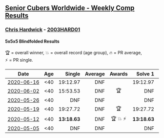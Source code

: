 <style>table {white-space: nowrap;}</style>

## [Senior Cubers Worldwide - Weekly Comp Results](/scw-comp/results/)
### [Chris Hardwick](README.md) - [2003HARD01](https://www.worldcubeassociation.org/persons/2003HARD01?event=555bf)
#### 5x5x5 Blindfolded Results

<span style="white-space: nowrap;">🏆 = overall winner</span>, <span style="white-space: nowrap;">💥 = overall record (age group)</span>, <span style="white-space: nowrap;">🔥 = PR average</span>, <span style="white-space: nowrap;">⚡ = PR single</span>.

| Date | Age | Single | Average | Awards | Solve 1 | Solve 2 | Solve 3 | Video |
| :--: | :--: | --: | --: | :--: | --: | --: | --: | :-- |
| [2020-06-16](../../results/555bf/2020-06-16.md) | <40 | 19:12.97 | DNF |  | 19:12.97 | DNS | DNS | [Link](https://www.facebook.com/events/208176410240808/permalink/210568120001637/) |
| [2020-06-02](../../results/555bf/2020-06-02.md) | <40 | 15:53.53 | DNF | 🏆 | DNF | 15:53.53 | DNS | [Link](https://www.facebook.com/events/323619661956372/permalink/326626184989053/) |
| [2020-05-26](../../results/555bf/2020-05-26.md) | <40 | DNF | DNF |  | DNF | DNS | DNS | [Link](https://www.facebook.com/events/1531820936993798/permalink/1532463213596237/) |
| [2020-05-19](../../results/555bf/2020-05-19.md) | <40 | 19:27.72 | DNF | 🏆 | 19:27.72 | DNF | DNF | [Link](https://www.facebook.com/events/2608037409484307/permalink/2610897932531588/) |
| [2020-05-12](../../results/555bf/2020-05-12.md) | <40 | **13:18.63** | DNF | 🏆 💥 ⚡ | **13:18.63** | DNF | 15:47.07 | [Link](https://www.facebook.com/events/367340484222677/permalink/369728393983886/) |
| [2020-05-05](../../results/555bf/2020-05-05.md) | <40 | DNF | DNF |  | DNF | DNF | DNF | [Link](https://www.facebook.com/events/2624652641189887/permalink/2628694057452412/) |


<!-- Global site tag (gtag.js) - Google Analytics -->
<script async src="https://www.googletagmanager.com/gtag/js?id=UA-86348435-3"></script>
<script>window.dataLayer = window.dataLayer || []; function gtag() {dataLayer.push(arguments);} gtag('js', new Date()); gtag('config', 'UA-86348435-3');</script>
